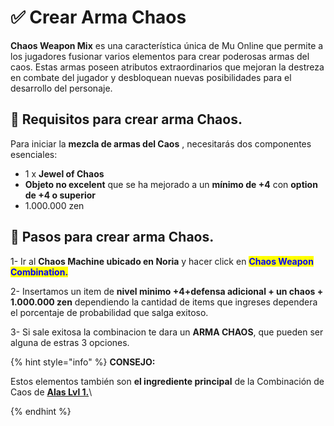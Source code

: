 # ✅ Crear Arma Chaos

**Chaos Weapon Mix** es una característica única de Mu Online que permite a los jugadores fusionar varios elementos para crear poderosas armas del caos. Estas armas poseen atributos extraordinarios que mejoran la destreza en combate del jugador y desbloquean nuevas posibilidades para el desarrollo del personaje.

## 📝 Requisitos para crear arma Chaos.

Para iniciar la **mezcla de armas del Caos** , necesitarás dos componentes esenciales:

* 1 x **Jewel of Chaos**
* **Objeto no excelent** que se ha mejorado a un **mínimo de +4** con **option de +4 o superior**
* 1.000.000 zen

## 📝 Pasos para crear arma Chaos.

1- Ir al **Chaos Machine ubicado en Noria** y hacer click en <mark style="color:blue;">**Chaos Weapon Combination.**</mark>

2- Insertamos un item de **nivel minimo +4+defensa adicional + un chaos + 1.000.000 zen** dependiendo la cantidad de items que ingreses dependera el porcentaje de probabilidad que salga exitoso.

3- Si sale exitosa la combinacion te dara un **ARMA CHAOS**, que pueden ser alguna de estras 3 opciones.

{% hint style="info" %}
**CONSEJO:**

Estos elementos también son **el ingrediente principal** de la Combinación de Caos de [**Alas Lvl 1.**](crear-alas-lvl-1.md)\

{% endhint %}
